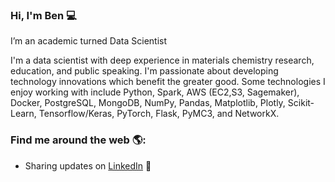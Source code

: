 ### Hi, I'm Ben 💻

I’m an academic turned Data Scientist 

I'm a data scientist with deep experience in materials chemistry research, education, and public speaking. I'm passionate about developing technology innovations which benefit the greater good. Some technologies I enjoy working with include Python, Spark, AWS (EC2,S3, Sagemaker), Docker, PostgreSQL, MongoDB, NumPy, Pandas, Matplotlib, Plotly, Scikit-Learn, Tensorflow/Keras, PyTorch, Flask, PyMC3, and NetworkX.

### Find me around the web 🌎:
- Sharing updates on <a href="https://www.linkedin.com/in/benweintraub-phd/">LinkedIn</a> 💼






